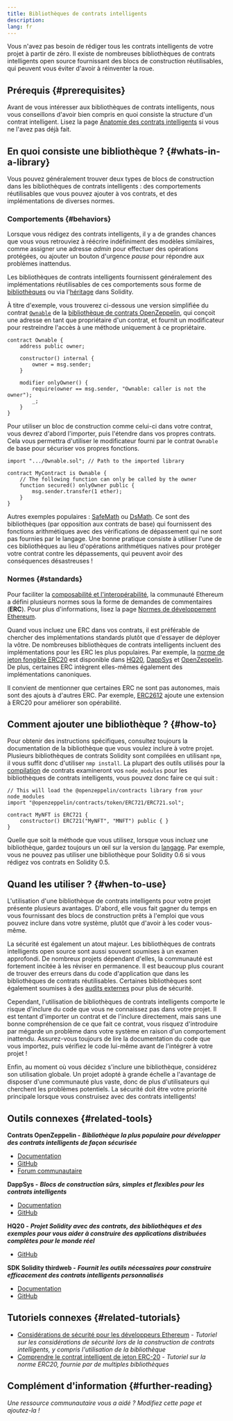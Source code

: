```yaml
---
title: Bibliothèques de contrats intelligents
description:
lang: fr
---
```


Vous n'avez pas besoin de rédiger tous les contrats intelligents de votre projet à partir de zéro. Il existe de nombreuses bibliothèques de contrats intelligents open source fournissant des blocs de construction réutilisables, qui peuvent vous éviter d'avoir à réinventer la roue.

## Prérequis {#prerequisites}

Avant de vous intéresser aux bibliothèques de contrats intelligents, nous vous conseillons d'avoir bien compris en quoi consiste la structure d'un contrat intelligent. Lisez la page [Anatomie des contrats intelligents](/developers/docs/smart-contracts/anatomy/) si vous ne l'avez pas déjà fait.

## En quoi consiste une bibliothèque ? {#whats-in-a-library}

Vous pouvez généralement trouver deux types de blocs de construction dans les bibliothèques de contrats intelligents : des comportements réutilisables que vous pouvez ajouter à vos contrats, et des implémentations de diverses normes.

### Comportements {#behaviors}

Lorsque vous rédigez des contrats intelligents, il y a de grandes chances que vous vous retrouviez à réécrire indéfiniment des modèles similaires, comme assigner une adresse _admin_ pour effectuer des opérations protégées, ou ajouter un bouton d'urgence _pause_ pour répondre aux problèmes inattendus.

Les bibliothèques de contrats intelligents fournissent généralement des implémentations réutilisables de ces comportements sous forme de [bibliothèques](https://solidity.readthedocs.io/en/v0.7.2/contracts.html#libraries) ou via l'[héritage](https://solidity.readthedocs.io/en/v0.7.2/contracts.html#inheritance) dans Solidity.

À titre d'exemple, vous trouverez ci-dessous une version simplifiée du contrat [`Ownable`](https://github.com/OpenZeppelin/openzeppelin-contracts/blob/v3.2.0/contracts/access/Ownable.sol) de la [bibliothèque de contrats OpenZeppelin](https://github.com/OpenZeppelin/openzeppelin-contracts), qui conçoit une adresse en tant que propriétaire d'un contrat, et fournit un modificateur pour restreindre l'accès à une méthode uniquement à ce propriétaire.

```solidity
contract Ownable {
    address public owner;

    constructor() internal {
        owner = msg.sender;
    }

    modifier onlyOwner() {
        require(owner == msg.sender, "Ownable: caller is not the owner");
        _;
    }
}
```

Pour utiliser un bloc de construction comme celui-ci dans votre contrat, vous devrez d'abord l'importer, puis l'étendre dans vos propres contrats. Cela vous permettra d'utiliser le modificateur fourni par le contrat `Ownable` de base pour sécuriser vos propres fonctions.

```solidity
import ".../Ownable.sol"; // Path to the imported library

contract MyContract is Ownable {
    // The following function can only be called by the owner
    function secured() onlyOwner public {
        msg.sender.transfer(1 ether);
    }
}
```

Autres exemples populaires : [SafeMath](https://docs.openzeppelin.com/contracts/3.x/utilities#math) ou [DsMath](https://dappsys.readthedocs.io/en/latest/ds_math.html). Ce sont des bibliothèques (par opposition aux contrats de base) qui fournissent des fonctions arithmétiques avec des vérifications de dépassement qui ne sont pas fournies par le langage. Une bonne pratique consiste à utiliser l'une de ces bibliothèques au lieu d'opérations arithmétiques natives pour protéger votre contrat contre les dépassements, qui peuvent avoir des conséquences désastreuses !

### Normes {#standards}

Pour faciliter la [composabilité et l'interopérabilité](/developers/docs/smart-contracts/composability/), la communauté Ethereum a défini plusieurs normes sous la forme de demandes de commentaires (**ERC**). Pour plus d'informations, lisez la page [Normes de développement Ethereum](/developers/docs/standards/).

Quand vous incluez une ERC dans vos contrats, il est préférable de chercher des implémentations standards plutôt que d'essayer de déployer la vôtre. De nombreuses bibliothèques de contrats intelligents incluent des implémentations pour les ERC les plus populaires. Par exemple, la [norme de jeton fongible ERC20](/developers/tutorials/understand-the-erc-20-token-smart-contract/) est disponible dans [HQ20](https://github.com/HQ20/contracts/blob/master/contracts/token/README.md), [DappSys](https://github.com/dapphub/ds-token/) et [OpenZeppelin](https://docs.openzeppelin.com/contracts/3.x/erc20). De plus, certaines ERC intègrent elles-mêmes également des implémentations canoniques.

Il convient de mentionner que certaines ERC ne sont pas autonomes, mais sont des ajouts à d'autres ERC. Par exemple, [ERC2612](https://eips.ethereum.org/EIPS/eip-2612) ajoute une extension à ERC20 pour améliorer son opérabilité.

## Comment ajouter une bibliothèque ? {#how-to}

Pour obtenir des instructions spécifiques, consultez toujours la documentation de la bibliothèque que vous voulez inclure à votre projet. Plusieurs bibliothèques de contrats Solidity sont compilées en utilisant `npm`, il vous suffit donc d'utiliser `nmp install`. La plupart des outils utilisés pour la [compilation](/developers/docs/smart-contracts/compiling/) de contrats examineront vos `node_modules` pour les bibliothèques de contrats intelligents, vous pouvez donc faire ce qui suit :

```solidity
// This will load the @openzeppelin/contracts library from your node_modules
import "@openzeppelin/contracts/token/ERC721/ERC721.sol";

contract MyNFT is ERC721 {
    constructor() ERC721("MyNFT", "MNFT") public { }
}
```

Quelle que soit la méthode que vous utilisez, lorsque vous incluez une bibliothèque, gardez toujours un œil sur la version du [langage](/developers/docs/smart-contracts/languages/). Par exemple, vous ne pouvez pas utiliser une bibliothèque pour Solidity 0.6 si vous rédigez vos contrats en Solidity 0.5.

## Quand les utiliser ? {#when-to-use}

L'utilisation d'une bibliothèque de contrats intelligents pour votre projet présente plusieurs avantages. D'abord, elle vous fait gagner du temps en vous fournissant des blocs de construction prêts à l'emploi que vous pouvez inclure dans votre système, plutôt que d'avoir à les coder vous-même.

La sécurité est également un atout majeur. Les bibliothèques de contrats intelligents open source sont aussi souvent soumises à un examen approfondi. De nombreux projets dépendant d'elles, la communauté est fortement incitée à les réviser en permanence. Il est beaucoup plus courant de trouver des erreurs dans du code d'application que dans les bibliothèques de contrats réutilisables. Certaines bibliothèques sont également soumises à des [audits externes](https://github.com/OpenZeppelin/openzeppelin-contracts/tree/master/audit) pour plus de sécurité.

Cependant, l'utilisation de bibliothèques de contrats intelligents comporte le risque d'inclure du code que vous ne connaissez pas dans votre projet. Il est tentant d'importer un contrat et de l'inclure directement, mais sans une bonne compréhension de ce que fait ce contrat, vous risquez d'introduire par mégarde un problème dans votre système en raison d'un comportement inattendu. Assurez-vous toujours de lire la documentation du code que vous importez, puis vérifiez le code lui-même avant de l'intégrer à votre projet !

Enfin, au moment où vous décidez s'inclure une bibliothèque, considérez son utilisation globale. Un projet adopté à grande échelle a l'avantage de disposer d'une communauté plus vaste, donc de plus d'utilisateurs qui cherchent les problèmes potentiels. La sécurité doit être votre priorité principale lorsque vous construisez avec des contrats intelligents!

## Outils connexes {#related-tools}

**Contrats OpenZeppelin -** **_Bibliothèque la plus populaire pour développer des contrats intelligents de façon sécurisée_**

- [Documentation](https://docs.openzeppelin.com/contracts/)
- [GitHub](https://github.com/OpenZeppelin/openzeppelin-contracts)
- [Forum communautaire](https://forum.openzeppelin.com/c/general/16)

**DappSys -** **_Blocs de construction sûrs, simples et flexibles pour les contrats intelligents_**

- [Documentation](https://dappsys.readthedocs.io/)
- [GitHub](https://github.com/dapphub/dappsys)

**HQ20 -** **_Projet Solidity avec des contrats, des bibliothèques et des exemples pour vous aider à construire des applications distribuées complètes pour le monde réel_**

- [GitHub](https://github.com/HQ20/contracts)

**SDK Solidity thirdweb -** **_Fournit les outils nécessaires pour construire efficacement des contrats intelligents personnalisés_**

- [Documentation](https://portal.thirdweb.com/solidity/)
- [GitHub](https://github.com/thirdweb-dev/contracts)

## Tutoriels connexes {#related-tutorials}

- [Considérations de sécurité pour les développeurs Ethereum](/developers/docs/smart-contracts/security/) _- Tutoriel sur les considérations de sécurité lors de la construction de contrats intelligents, y compris l'utilisation de la bibliothèque_
- [Comprendre le contrat intelligent de jeton ERC-20](/developers/tutorials/understand-the-erc-20-token-smart-contract/) _- Tutoriel sur la norme ERC20, fournie par de multiples bibliothèques_

## Complément d'information {#further-reading}

_Une ressource communautaire vous a aidé ? Modifiez cette page et ajoutez-la !_
